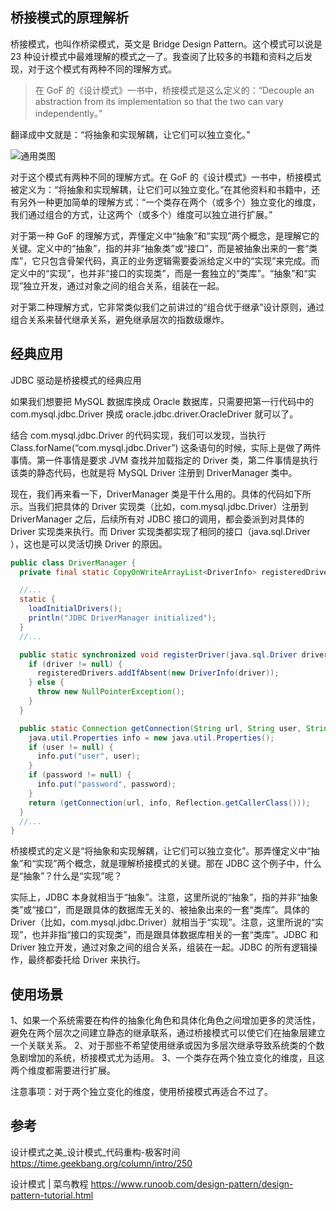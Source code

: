 ## 桥接模式的原理解析

桥接模式，也叫作桥梁模式，英文是 Bridge Design Pattern。这个模式可以说是 23 种设计模式中最难理解的模式之一了。我查阅了比较多的书籍和资料之后发现，对于这个模式有两种不同的理解方式。

> 在 GoF 的《设计模式》一书中，桥接模式是这么定义的：“Decouple an abstraction from its implementation so that the two can vary independently。”

翻译成中文就是：“将抽象和实现解耦，让它们可以独立变化。”

![通用类图](https://upload-images.jianshu.io/upload_images/1662509-d7e9d840104de5f7.png?imageMogr2/auto-orient/strip%7CimageView2/2/w/1240)

对于这个模式有两种不同的理解方式。在 GoF 的《设计模式》一书中，桥接模式被定义为：“将抽象和实现解耦，让它们可以独立变化。”在其他资料和书籍中，还有另外一种更加简单的理解方式：“一个类存在两个（或多个）独立变化的维度，我们通过组合的方式，让这两个（或多个）维度可以独立进行扩展。”

对于第一种 GoF 的理解方式，弄懂定义中“抽象”和“实现”两个概念，是理解它的关键。定义中的“抽象”，指的并非“抽象类”或“接口”，而是被抽象出来的一套“类库”，它只包含骨架代码，真正的业务逻辑需要委派给定义中的“实现”来完成。而定义中的“实现”，也并非“接口的实现类”，而是一套独立的“类库”。“抽象”和“实现”独立开发，通过对象之间的组合关系，组装在一起。

对于第二种理解方式，它非常类似我们之前讲过的“组合优于继承”设计原则，通过组合关系来替代继承关系，避免继承层次的指数级爆炸。

## 经典应用

JDBC 驱动是桥接模式的经典应用

如果我们想要把 MySQL 数据库换成 Oracle 数据库，只需要把第一行代码中的 com.mysql.jdbc.Driver 换成 oracle.jdbc.driver.OracleDriver 就可以了。

结合 com.mysql.jdbc.Driver 的代码实现，我们可以发现，当执行 Class.forName(“com.mysql.jdbc.Driver”) 这条语句的时候，实际上是做了两件事情。第一件事情是要求 JVM 查找并加载指定的 Driver 类，第二件事情是执行该类的静态代码，也就是将 MySQL Driver 注册到 DriverManager 类中。

现在，我们再来看一下，DriverManager 类是干什么用的。具体的代码如下所示。当我们把具体的 Driver 实现类（比如，com.mysql.jdbc.Driver）注册到 DriverManager 之后，后续所有对 JDBC 接口的调用，都会委派到对具体的 Driver 实现类来执行。而 Driver 实现类都实现了相同的接口（java.sql.Driver ），这也是可以灵活切换 Driver 的原因。

```java
public class DriverManager {
  private final static CopyOnWriteArrayList<DriverInfo> registeredDrivers = new CopyOnWriteArrayList<DriverInfo>();

  //...
  static {
    loadInitialDrivers();
    println("JDBC DriverManager initialized");
  }
  //...

  public static synchronized void registerDriver(java.sql.Driver driver) throws SQLException {
    if (driver != null) {
      registeredDrivers.addIfAbsent(new DriverInfo(driver));
    } else {
      throw new NullPointerException();
    }
  }

  public static Connection getConnection(String url, String user, String password) throws SQLException {
    java.util.Properties info = new java.util.Properties();
    if (user != null) {
      info.put("user", user);
    }
    if (password != null) {
      info.put("password", password);
    }
    return (getConnection(url, info, Reflection.getCallerClass()));
  }
  //...
}
```

桥接模式的定义是“将抽象和实现解耦，让它们可以独立变化”。那弄懂定义中“抽象”和“实现”两个概念，就是理解桥接模式的关键。那在 JDBC 这个例子中，什么是“抽象”？什么是“实现”呢？

实际上，JDBC 本身就相当于“抽象”。注意，这里所说的“抽象”，指的并非“抽象类”或“接口”，而是跟具体的数据库无关的、被抽象出来的一套“类库”。具体的 Driver（比如，com.mysql.jdbc.Driver）就相当于“实现”。注意，这里所说的“实现”，也并非指“接口的实现类”，而是跟具体数据库相关的一套“类库”。JDBC 和 Driver 独立开发，通过对象之间的组合关系，组装在一起。JDBC 的所有逻辑操作，最终都委托给 Driver 来执行。

## 使用场景

1、如果一个系统需要在构件的抽象化角色和具体化角色之间增加更多的灵活性，避免在两个层次之间建立静态的继承联系，通过桥接模式可以使它们在抽象层建立一个关联关系。
2、对于那些不希望使用继承或因为多层次继承导致系统类的个数急剧增加的系统，桥接模式尤为适用。
3、一个类存在两个独立变化的维度，且这两个维度都需要进行扩展。

注意事项：对于两个独立变化的维度，使用桥接模式再适合不过了。

## 参考

设计模式之美_设计模式_代码重构-极客时间
<https://time.geekbang.org/column/intro/250>

设计模式 | 菜鸟教程
<https://www.runoob.com/design-pattern/design-pattern-tutorial.html>

